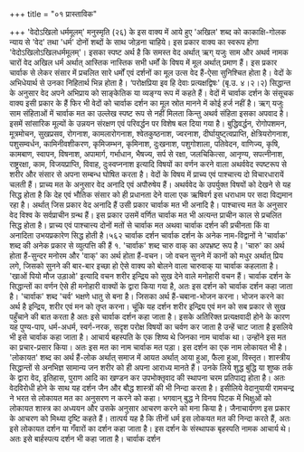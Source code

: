 +++
title = "०१ प्रास्ताविक"

+++
'वेदोऽखिलो धर्ममूलम्'
मनुस्मृति (२६) के इस वाक्य में आये हुए 'अखिल' शब्द को काकाक्षि-गोलक न्याय से 'वेद' तथा 'धर्म' दोनों शब्दों के साथ जोड़ना चाहिये। इस प्रकार वाक्य का स्वरूप होगा 'वेदोऽखिलोऽखिलधर्ममूलम्'। इसका स्पष्ट अर्थ है कि समस्त वेद अर्थात् ऋग् यजुः साम
और अथर्व नामक चारों वेद अखिल धर्म अर्थात् आस्तिक नास्तिक सभी धर्मों के विषय में मूल अर्थात् प्रमाण हैं। इस प्रकार चार्वाक से लेकर संसार में प्रचलित सारे धर्मों एवं दर्शनों का मूल उत्स वेद हैं-ऐसा सुनिश्चित होता है। वेदों के अभिधेयार्थ से उनका निहितार्थ भिन्न होता है। ‘परोक्षप्रिया इव हि देवाः प्रत्यक्षद्विषः' (बृ.उ. ४।२।२) सिद्धान्त के अनुसार वेद अपने अभिप्राय को साङ्केतिक या व्यङ्ग्य रूप में कहते हैं। वेदों में चार्वाक दर्शन के संसूचक वाक्य इसी प्रकार के हैं फिर भी वेदों को चार्वाक दर्शन का मूल स्रोत मानने में कोई हर्ज नहीं है। ऋग् यजुः साम संहिताओं में चार्वाक मत का उल्लेख स्पष्ट रूप से नहीं मिलता किन्तु अथर्व संहिता इसका अपवाद है। इसमें सांसारिक मूल्यों के उन्नयन संरक्षण एवं परिवर्द्धन पर विशेष बल दिया गया है। बुद्धिवर्द्धन, रोगोपशमन, मूत्रमोचन, सुखप्रसव, रोगनाश, कामलारोगनाश, श्वेतकुष्ठनाश, ज्वरनाश, दीर्घायुष्ट्त्वप्राप्ति, क्षेत्रियरोगनाश, पशुसम्वर्धन, कामिनीवशीकरण, कृमिजम्भन, कृमिनाश, दुःखनाश, पशुगोशाला, पतिवेदन, वाणिज्य, कृषि, कामबाण, स्वापन, विषनाश, अपामार्ग, गर्भाधान, भैषज्य, सर्प से रक्षा, जलचिकित्सा, आनृण्य, सपत्नीनाश, राष्ट्ररक्षा, काम, विजयप्राप्ति, विवाह, दुःस्वप्ननाश इत्यादि विषयों का वर्णन करने वाला अथर्ववेद स्पष्टरूप से शरीर और संसार से अपना सम्बन्ध घोषित करता है।
वेदों के विषय में प्राच्य एवं पाश्चात्त्य दो विचारधारायें चलती हैं। प्राच्य मत के अनुसार वेद अनादि एवं अपौरुषेय हैं। अथर्ववेद के उपर्युक्त विषयों को देखने से यह सिद्ध होता है कि देह एवं भौतिक संसार को ही प्रधानता देने वाला एक ऋषिवर्ग इस धराधाम पर सदा विद्यमान रहा है। अर्थात् जिस प्रकार वेद अनादि हैं उसी प्रकार चार्वाक मत भी अनादि है। पाश्चात्त्य मत के अनुसार वेद विश्व के सर्वप्राचीन ग्रन्थ हैं। इस प्रकार उसमें वर्णित चार्वाक मत भी अत्यन्त प्राचीन काल से प्रचलित सिद्ध होता है। प्राच्य एवं पाश्चात्त्य दोनों मतों से चार्वाक मत अथवा चार्वाक दर्शन की प्रचीनता किं वा अनादिता उभयप्रकारेण सिद्ध होती है।५६२
चार्वाक दर्शन चार्वाक दर्शन के अनेक नाम-विद्वानों ने 'चार्वाक' शब्द की अनेक प्रकार से व्युत्पत्ति की हैं १. 'चार्वाक' शब्द चारु वाक् का अपभ्रष्ट रूप है। 'चारु' का अर्थ होता हैं-सुन्दर
मनोरम और 'वाक्' का अर्थ होता हैं-वचन। जो वचन सुनने में कानों को मधुर अर्थात् प्रिय लगे, जिसको सुनने की बार-बार इच्छा हो ऐसे वाक्य को बोलने वाला चारुवाक् या चार्वाक कहलाता है। 'खाओं पियो मौज उड़ाओ' इत्यादि वचन शरीर इन्द्रिय को सुख देने वाले मनोहारी वचन हैं। चार्वाक दर्शन के सिद्धान्तों का वर्णन ऐसे ही मनोहारी वाक्यों के द्वारा किया गया है, अतः इस दर्शन को चार्वाक दर्शन कहा जाता है। 'चार्वाक' शब्द 'चर्व' भक्षणे धातु से बना है। जिसका अर्थ हैं-चबाना-भोजन करना। भोजन करने का अर्थ है इन्द्रिय, शरीर एवं मन को तृप्त करना। चूंकि यह दर्शन शरीर इन्द्रिय एवं मन को सब प्रकार से सुख पहुँचाने की बात करता है अतः इसे चार्वाक दर्शन कहा जाता है। इसके अतिरिक्त प्रत्यक्षवादी होने के कारण यह पुण्य-पाप, धर्म-अधर्म, स्वर्ग-नरक, सदृश परोक्ष विषयों का चर्वण कर जाता है उन्हें चाट जाता है इसलिये भी इसे चार्वाक कहा जाता है। आचार्य बहस्पति के एक शिष्य थे जिनका नाम चार्वाक था। उन्होंने इस मत का प्रचार-प्रसार किया। अतः इस मत का नाम चार्वाक मत पड़ा।
इस दर्शन का एक नाम लोकायत भी है। 'लोकायत' शब्द का अर्थ हैं-लोक अर्थात् समाज में आयत अर्थात् आया हुआ, फैला हुआ, विस्तृत। शास्त्रीय सिद्धान्तों से अनभिज्ञ सामान्य जन शरीर को ही अपना आराध्य मानते हैं। उनके लिये शुद्ध बुद्धि या शुष्क तर्क के द्वारा वेद, इतिहास, पुराण आदि का खण्डन कर उपभोक्तृवाद की स्थापना चरम प्रतिपाद्य होता है। अतः वेदविरोधी होने के साथ यह दर्शन जैन और बौद्ध शास्त्रों की भी निन्दा करता है। इसीलिये वेदानुयायी रामचन्द्र ने भरत से लोकायत मत का अनुसरण न करने को कहा। भगवान् बुद्ध ने विनय पिटक में भिक्षुओं को लोकायत शास्त्र का अध्ययन और उसके अनुसार आचरण करने को मना किया है। जैनाचार्यगण इस प्रकार के आचरण को मिथ्या दृष्टि कहते हैं। तात्पर्य यह है कि तीनों धर्म इस लोकयत मत की निन्दा करते हैं, अतः इसे लोकायत दर्शन या गँवारों का दर्शन कहा जाता है। इस दर्शन के संस्थापक बृहस्पति नामक आचार्य थे। अतः इसे बार्हस्पत्य दर्शन भी कहा जाता है।
चार्वाक दर्शन